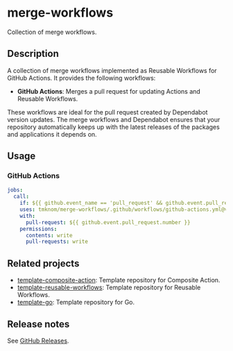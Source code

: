 # merge-workflows

Collection of merge workflows.

## Description

A collection of merge workflows implemented as Reusable Workflows for GitHub Actions.
It provides the following workflows:

- **GitHub Actions**: Merges a pull request for updating Actions and Reusable Workflows.

These workflows are ideal for the pull request created by Dependabot version updates.
The merge workflows and Dependabot ensures that your repository automatically keeps up with the latest releases of the packages and applications it depends on.

## Usage

### GitHub Actions

```yaml
jobs:
  call:
    if: ${{ github.event_name == 'pull_request' && github.event.pull_request.user.login == 'dependabot[bot]' }}
    uses: tmknom/merge-workflows/.github/workflows/github-actions.yml@v0
    with:
      pull-request: ${{ github.event.pull_request.number }}
    permissions:
      contents: write
      pull-requests: write
```

## Related projects

- [template-composite-action](https://github.com/tmknom/template-composite-action): Template repository for Composite Action.
- [template-reusable-workflows](https://github.com/tmknom/template-reusable-workflows): Template repository for Reusable Workflows.
- [template-go](https://github.com/tmknom/template-go): Template repository for Go.

## Release notes

See [GitHub Releases][releases].

[releases]: https://github.com/tmknom/merge-workflows/releases
